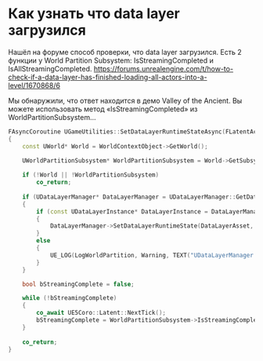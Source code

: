 # Как узнать что data layer загрузился

Нашёл на форуме способ проверки, что data layer загрузился. Есть 2 функции у World Partition Subsystem: IsStreamingCompleted и IsAllStreamingCompleted. https://forums.unrealengine.com/t/how-to-check-if-a-data-layer-has-finished-loading-all-actors-into-a-level/1670868/6

Мы обнаружили, что ответ находится в демо Valley of the Ancient. Вы можете использовать метод «IsStreamingCompleted» из WorldPartitionSubsystem...

```c++
FAsyncCoroutine UGameUtilities::SetDataLayerRuntimeStateAsync(FLatentActionInfo LatentInfo, const UObject* WorldContextObject, const UDataLayerAsset* DataLayerAsset, EDataLayerRuntimeState InState, bool bInIsRecursive)
{
	const UWorld* World = WorldContextObject->GetWorld();

	UWorldPartitionSubsystem* WorldPartitionSubsystem = World->GetSubsystem<UWorldPartitionSubsystem>();
	
	if (!World || !WorldPartitionSubsystem)
		co_return;
	
	if (UDataLayerManager* DataLayerManager = UDataLayerManager::GetDataLayerManager(World))
	{
		if (const UDataLayerInstance* DataLayerInstance = DataLayerManager->GetDataLayerInstanceFromAsset(DataLayerAsset))
		{
			DataLayerManager->SetDataLayerRuntimeState(DataLayerAsset, InState, bInIsRecursive);
		}
		else
		{
			UE_LOG(LogWorldPartition, Warning, TEXT("UDataLayerManager::SetDataLayerRuntimeState unknown Data Layer"));
		}
	}

	bool bStreamingComplete = false;

	while (!bStreamingComplete)
	{
		co_await UE5Coro::Latent::NextTick();
		bStreamingComplete = WorldPartitionSubsystem->IsStreamingCompleted();
	}
	
	co_return;
}
```